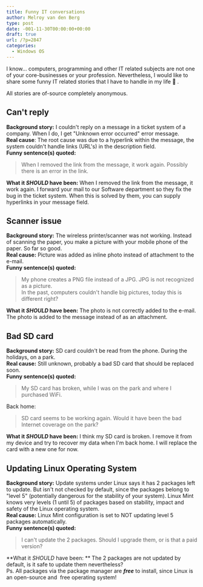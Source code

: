 ```yaml
---
title: Funny IT conversations
author: Melroy van den Berg
type: post
date: -001-11-30T00:00:00+00:00
draft: true
url: /?p=2847
categories:
  - Windows OS
---
```


I know&#8230; computers, programming and other IT related subjects are not one of your core-businesses or your profession. Nevertheless, I would like to share some funny IT related stories that I have to handle in my life 🙂 .

All stories are of-source completely anonymous.

## Can't reply

**Background story:** I couldn't reply on a message in a ticket system of a company. When I do, I get "Unknown error occurred" error message.  
**Real cause**: The root cause was due to a hyperlink within the message, the system couldn't handle links (URL's) in the description field.  
**Funny sentence(s) quoted:**

> When I removed the link from the message, it work again. Possibly there is an error in the link.

**What it _SHOULD_ have been:** When I removed the link from the message, it work again. I forward your mail to our Software department so they fix the bug in the ticket system. When this is solved by them, you can supply hyperlinks in your message field.

## Scanner issue

**Background story:** The wireless printer/scanner was not working. Instead of scanning the paper, you make a picture with your mobile phone of the paper. So far so good.  
**Real cause:** Picture was added as inline photo instead of attachment to the e-mail.  
**Funny sentence(s) quoted:**

> My phone creates a PNG file instead of a JPG. JPG is not recognized as a picture.  
> In the past, computers couldn't handle big pictures, today this is different right?

**What it _SHOULD_ have been:** The photo is not correctly added to the e-mail. The photo is added to the message instead of as an attachment.

## Bad SD card

**Background story:** SD card couldn't be read from the phone. During the holidays, on a park.  
**Real cause:** Still unknown, probably a bad SD card that should be replaced soon.  
**Funny sentence(s) quoted:**

> My SD card has broken, while I was on the park and where I purchased WiFi.

Back home:

> SD card seems to be working again. Would it have been the bad Internet coverage on the park?

**What it _SHOULD_ have been:** I think my SD card is broken. I remove it from my device and try to recover my data when I'm back home. I will replace the card with a new one for now.

## Updating Linux Operating System

**Background story:** Update systems under Linux says it has 2 packages left to update. But isn't not checked by default, since the packages belong to "level 5" (potentially dangerous for the stability of your system). Linux Mint knows very levels (1 until 5) of packages based on stability, impact and safety of the Linux operating system.  
**Real cause:** Linux Mint configuration is set to NOT updating level 5 packages automatically.  
**Funny sentence(s) quoted:**

> I can't update the 2 packages. Should I upgrade them, or is that a paid version?

**What it _SHOULD_ have been: ** The 2 packages are not updated by default, is it safe to update them nevertheless?  
Ps. All packages via the package manager are **_free_** to install, since Linux is an open-source and  free operating system!
